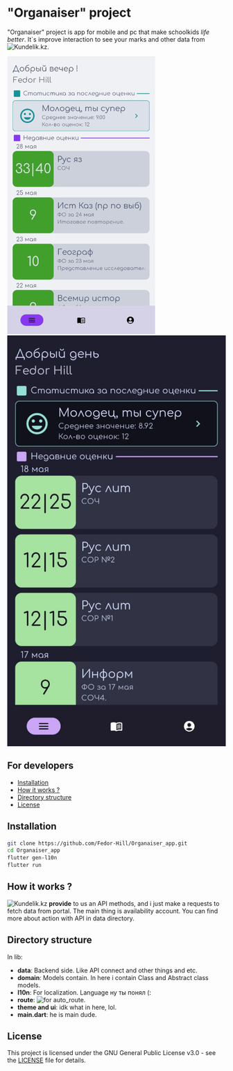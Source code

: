 # "Organaiser" project
"Organaiser" project is app for mobile and pc that make schoolkids *life better*. 
It`s improve interaction to see your marks and other data from ![Kundelik.kz](https://kundelik.kz/).  

![ScreenshotL](screenshots/screenshot_light.png) ![ScreenshotD](screenshots/screenshot_dark.jpg)

## For developers
- [Installation](#installation)
- [How it works ?](#how-it-works-?)
- [Directory structure](#directory-structure)
- [License](#license)

## Installation
```bash
git clone https://github.com/Fedor-Hill/Organaiser_app.git 
cd Organaiser_app 
flutter gen-l10n
flutter run 
```

## How it works ?
![Kundelik.kz](https://kundelik.kz/) **provide** to us an API methods, and i just make a requests to fetch data from portal. The main thing is availability account. You can find more about action with API in data directory. 

## Directory structure
In lib: 
   * **data**: Backend side. Like API connect and other things and etc.
   * **domain**: Models contain. In here i contain Class and Abstract class models.
   * **l10n**: For localization. Language ну ты понял (:
   * **route**: ![for auto_route](https://pub.dev/packages/auto_route).
   * **theme and ui**: idk what in here, lol. 
   * **main.dart**: he is main dude. 

## License
This project is licensed under the GNU General Public License v3.0 - see the [LICENSE](LICENSE) file for details.

